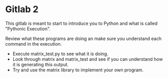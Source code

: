# Gitlab 2
This gitlab is meant to start to introduce you to Python and what is called "Pythonic Execution". 

Review what these programs are doing an make sure you understand each command in the execution.

* Execute matrix_test.py to see what it is doing.
* Look through matrix and matrix_test and see if you can understand how it is generating this output. 
* Try and use the matrix library to implement your own program. 
